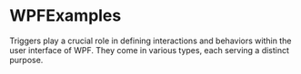 # WPFExamples
Triggers play a crucial role in defining interactions and behaviors within the user interface of WPF. They come in various types, each serving a distinct purpose. 
